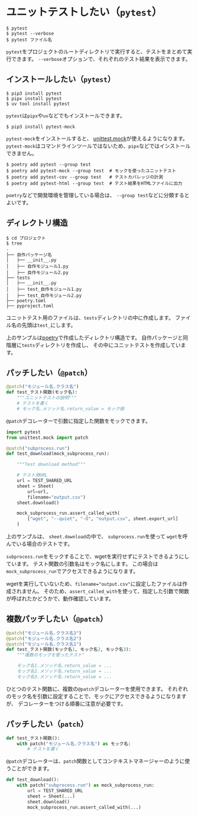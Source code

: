 # ユニットテストしたい（``pytest``）

```console
$ pytest
$ pytest --verbose
$ pytest ファイル名
```

`pytest`をプロジェクトのルートディレクトリで実行すると、テストをまとめて実行できます。
``--verbose``オプションで、それぞれのテスト結果を表示できます。

## インストールしたい（``pytest``）

```console
$ pip3 install pytest
$ pipx install pytest
$ uv tool install pytest
```

`pytest`は`pipx`や`uv`などでもインストールできます。

```console
$ pip3 install pytest-mock
```

`pytest-mock`をインストールすると、
[unittest.mock](./python-unittest-mock.md)が使えるようになります。
`pytest-mock`はコマンドラインツールではないため、`pipx`などではインストールできません。

```console
$ poetry add pytest --group test
$ poetry add pytest-mock --group test  # モックを使ったユニットテスト
$ poetry add pytest-cov --group test   # テストカバレッジの計測
$ poetry add pytest-html --group test  # テスト結果をHTMLファイルに出力
```

`poetry`などで開発環境を管理している場合は、
``--group test``などに分類するとよいです。


## ディレクトリ構造

```console
$ cd プロジェクト
$ tree
.
├── 自作パッケージ名
│   ├── __init__.py
│   ├── 自作モジュール1.py
│   ├── 自作モジュール2.py
├── tests
│   ├── __init__.py
│   ├── test_自作モジュール1.py
│   ├── test_自作モジュール2.py
├── poetry.toml
├── pyproject.toml
```

ユニットテスト用のファイルは、``tests``ディレクトリの中に作成します。
ファイル名の先頭は``test_``にします。

上のサンプルは[poetry](./python-poetry.md)で作成したディレクトリ構造です。
自作パッケージと同階層に``tests``ディレクトリを作成し、
その中にユニットテストを作成しています。

## パッチしたい（`@patch`）

```python
@patch("モジュール名.クラス名")
def test_テスト関数(モック名):
    """ユニットテストの説明"""
    # テストを書く
    # モック名.メソッド名.return_value = モック値
```

``@patch``デコレーターで引数に指定した関数をモックできます。

```python
import pytest
from unittest.mock import patch

@patch("subprocess.run")
def test_download(mock_subprocess_run):

    """Test download method"""

    # テスト用URL
    url = TEST_SHARED_URL
    sheet = Sheet(
        url=url,
        filename="output.csv")
    sheet.download()

    mock_subprocess_run.assert_called_with(
        ["wget", "--quiet", "-O", "output.csv", sheet.export_url]
    )
```

上のサンプルは、
``sheet.download``の中で、
``subprocess.run``を使って
`wget`を呼んでいる場合のテストです。

`subprocess.run`をモックすることで、wgetを実行せずにテストできるようにしています。
テスト関数の引数名はモック名にします。
この場合は``mock_subprocess_run``でアクセスできるようになります。

wgetを実行していないため、`filename="output.csv"`に設定したファイルは作成されません。
そのため、``assert_called_with``を使って、指定した引数で関数が呼ばれたかどうかで、動作確認しています。

## 複数パッチしたい（``@patch``）

```python
@patch("モジュール名.クラス名3")
@patch("モジュール名.クラス名2")
@patch("モジュール名.クラス名1")
def test_テスト関数(モック名1, モック名2, モック名3):
    """複数のモックを使ったテスト"

    モック名1.メソッド名.return_value = ...
    モック名2.メソッド名.return_value = ...
    モック名3.メソッド名.return_value = ...
```

ひとつのテスト関数に、複数の``@patch``デコレーターを使用できます。
それぞれのモック名を引数に設定することで、モックにアクセスできるようになりますが、
デコレーターをつける順番に注意が必要です。

## パッチしたい（``patch``）

```python
def test_テスト関数():
    with patch("モジュール名.クラス名") as モック名:
        # テストを書く
```

``@patch``デコレーターは、`patch`関数としてコンテキストマネージャーのように使うことができます。

```python
def test_download():
    with patch("subprocess.run") as mock_subprocess_run:
        url = TEST_SHARED_URL
        sheet = Sheet(...)
        sheet.download()
        mock_subprocess_run.assert_called_with(...)
```



